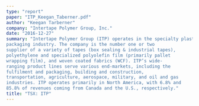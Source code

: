 ```yaml
---
type: "report"
paper: "ITP_Keegan_Taberner.pdf"
author: "Keegan Tarberner"
company: "Intertape Polymer Group, Inc."
date: "2016-12-27"
summary: "Intertape Polymer Group (ITP) operates in the specialty plastic and
packaging industry. The company is the number one or two
supplier of a variety of tapes (box sealing & industrial tapes),
polyethylene and specialized polyolefin film (primarily pallet
wrapping film), and woven coated fabrics (WCF). ITP’s wide‐
ranging product lines serve various end‐markets, including the
fulfilment and packaging, building and construction,
transportation, agriculture, aerospace, military, and oil and gas
industries. ITP operates primarily in North America, with 6.8% and
85.8% of revenues coming from Canada and the U.S., respectively."
title: "TSX: ITP"
---
```

